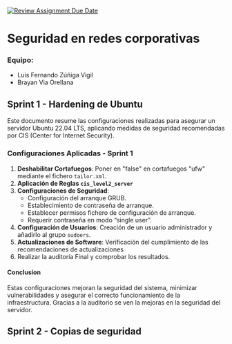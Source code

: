 [![Review Assignment Due Date](https://classroom.github.com/assets/deadline-readme-button-22041afd0340ce965d47ae6ef1cefeee28c7c493a6346c4f15d667ab976d596c.svg)](https://classroom.github.com/a/A04QAW6X)

# Seguridad en redes corporativas
### Equipo:
- Luis Fernando Zúñiga Vigil
- Brayan Via Orellana
  
## Sprint 1 - Hardening de Ubuntu
Este documento resume las configuraciones realizadas para asegurar un servidor Ubuntu 22.04 LTS, aplicando medidas de seguridad recomendadas por CIS (Center for Internet Security).

### Configuraciones Aplicadas - Sprint 1

1. **Deshabilitar Cortafuegos**: Poner en "false" en cortafuegos "ufw" mediante el fichero `tailor.xml`.
2. **Aplicación de Reglas `cis_level2_server`**
3. **Configuraciones de Seguridad**:
   - Configuración del arranque GRUB.
   - Establecimiento de contraseña de arranque.
   - Establecer permisos fichero de configuración de arranque.
   - Requerir contraseña en modo “single user”.
4. **Configuración de Usuarios**: Creación de un usuario administrador y añadirlo al grupo `sudoers`.
5. **Actualizaciones de Software**: Verificación del cumplimiento de las recomendaciones de actualizaciones
6. Realizar la auditoría Final y comprobar los resultados.

#### Conclusion
Estas configuraciones mejoran la seguridad del sistema, minimizar vulnerabilidades y asegurar el correcto funcionamiento de la infraestructura. Gracias a la auditorio se ven la mejoras en la seguridad del servidor.


## Sprint 2 - Copias de seguridad
